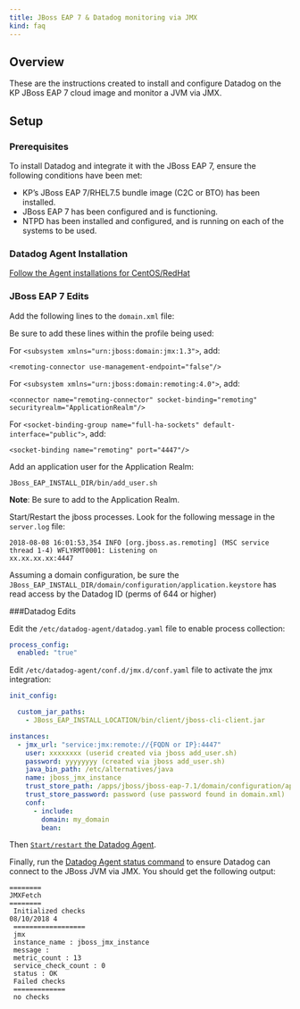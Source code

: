 ```yaml
---
title: JBoss EAP 7 & Datadog monitoring via JMX
kind: faq
---
```


## Overview

These are the instructions created to install and configure Datadog on the KP JBoss EAP 7 cloud image and monitor a JVM via JMX.

## Setup

### Prerequisites

To install Datadog and integrate it with the JBoss EAP 7, ensure the following conditions have been met:

* KP’s JBoss EAP 7/RHEL7.5 bundle image (C2C or BTO) has been installed.
* JBoss EAP 7 has been configured and is functioning.
* NTPD has been installed and configured, and is running on each of the systems to be used.

### Datadog Agent Installation

[Follow the Agent installations for CentOS/RedHat][1]

### JBoss EAP 7 Edits

Add the following lines to the `domain.xml` file:

Be sure to add these lines within the profile being used:

For `<subsystem xmlns="urn:jboss:domain:jmx:1.3">`, add:

```text
<remoting-connector use-management-endpoint="false"/>
```

For `<subsystem xmlns="urn:jboss:domain:remoting:4.0">`, add:

```text
<connector name="remoting-connector" socket-binding="remoting" securityrealm="ApplicationRealm"/>
```

For `<socket-binding-group name="full-ha-sockets" default-interface="public">`, add:

```text
<socket-binding name="remoting" port="4447"/>
```

Add an application user for the Application Realm:

```text
JBoss_EAP_INSTALL_DIR/bin/add_user.sh
```

**Note**: Be sure to add to the Application Realm.

Start/Restart the jboss processes. Look for the following message in the `server.log` file:

```text
2018-08-08 16:01:53,354 INFO [org.jboss.as.remoting] (MSC service thread 1-4) WFLYRMT0001: Listening on
xx.xx.xx.xx:4447
```

Assuming a domain configuration, be sure the
`JBoss_EAP_INSTALL_DIR/domain/configuration/application.keystore` has read access by the Datadog ID (perms of 644 or higher)

###Datadog Edits

Edit the `/etc/datadog-agent/datadog.yaml` file to enable process collection:

```yaml
process_config:
  enabled: "true"
```

Edit `/etc/datadog-agent/conf.d/jmx.d/conf.yaml` file to activate the jmx integration:

```yaml
init_config:

  custom_jar_paths:
    - JBoss_EAP_INSTALL_LOCATION/bin/client/jboss-cli-client.jar

instances:
  - jmx_url: "service:jmx:remote://{FQDN or IP}:4447"
    user: xxxxxxxx (userid created via jboss add_user.sh)
    password: yyyyyyyy (created via jboss add_user.sh)
    java_bin_path: /etc/alternatives/java
    name: jboss_jmx_instance
    trust_store_path: /apps/jboss/jboss-eap-7.1/domain/configuration/application.keystore
    trust_store_password: password (use password found in domain.xml)
    conf:
      - include:
        domain: my_domain
        bean:
```

Then [`Start/restart` the Datadog Agent][2].

Finally, run the [Datadog Agent status command][3] to ensure Datadog can connect to the JBoss JVM via JMX. You should get the following output:

```text
========
JMXFetch
========
 Initialized checks
08/10/2018 4
 ==================
 jmx
 instance_name : jboss_jmx_instance
 message :
 metric_count : 13
 service_check_count : 0
 status : OK
 Failed checks
 =============
 no checks
```

[1]: https://app.datadoghq.com/account/settings#agent/centos
[2]: /agent/guide/agent-commands/#start-stop-and-restart-the-agent
[3]: /agent/guide/agent-commands/#agent-status-and-information
